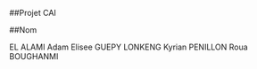 

##Projet CAI



##Nom

EL ALAMI Adam
Elisee GUEPY LONKENG
Kyrian PENILLON
Roua BOUGHANMI

<!-- 
## Installation

1. Clonez ce dépôt ou téléchargez-le.
   ```bash
   git clone https://git.enib.fr/k0penill/cai-restauration.git
   ```
2. Naviguez dans le répertoire du projet.
   ```bash
   cd cai-restauration
   ```
3. Installez les dépendances nécessaires.
   ```bash
   npm install
   ``` -->
<!-- ## Démarrage en mode développement

Pour lancer l'application en mode développement, exécutez la commande suivante :

1.  
   ```bash
      npm install
   ```
L'application sera accessible à l'adresse http://localhost:5173.

## Nom
EL ALAMI Adam
Elisee GUEPY LONKENG
Kyrian PENILLON
Roua BOUGHANMI

